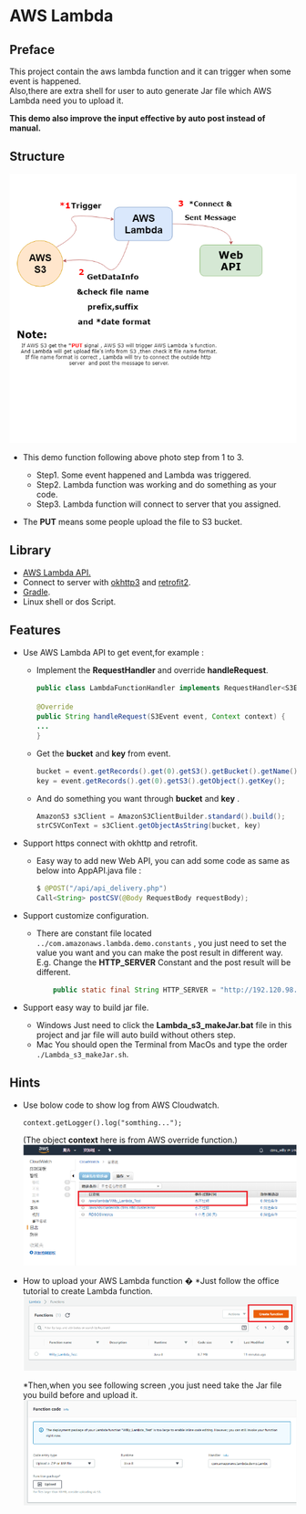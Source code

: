 AWS Lambda 
========================

Preface
----------
This project contain the aws lambda function and it can trigger when some event is happened.  
Also,there are extra shell for user to auto generate Jar file which AWS Lambda need you to upload it.

**This demo also improve the input effective by auto post instead of manual.** 

Structure
----------

![AWS_LAMBDA_DEMO_Flow](https://github.com/KuanChunChen/MyGitHubImage/blob/develop/aws/S3_lambda_flow.png)

* This demo function following above photo step from 1 to 3.
  * Step1. Some event happened and Lambda was triggered.
  * Step2. Lambda function was working and do something as your code.
  * Step3. Lambda function will connect to server that you assigned.

* The **PUT** means some people upload the file to S3 bucket.

Library
----------
  * [AWS Lambda API.](https://docs.aws.amazon.com/lambda/latest/dg/welcome.html)
  * Connect to server with [okhttp3](https://square.github.io/okhttp/) and [retrofit2](https://square.github.io/retrofit/).
  * [Gradle](https://gradle.org/).
  * Linux shell or dos Script.

Features
----------
  * Use AWS Lambda API to get event,for example :
    * Implement the **RequestHandler** and override **handleRequest**.
        ```java
        public class LambdaFunctionHandler implements RequestHandler<S3Event, String> {

        @Override
        public String handleRequest(S3Event event, Context context) {
        ...
        }
        ```
    * Get the **bucket** and **key** from event.
        ```java
        bucket = event.getRecords().get(0).getS3().getBucket().getName();
        key = event.getRecords().get(0).getS3().getObject().getKey();
        ```
    * And do something you want through **bucket**  and **key** .
        ```java
        AmazonS3 s3Client = AmazonS3ClientBuilder.standard().build();
        strCSVConText = s3Client.getObjectAsString(bucket, key)
        ```

  * Support https connect with okhttp and retrofit.
    * Easy way to add new Web API, you can add some code as same as below into AppAPI.java file :
        ```java
        $ @POST("/api/api_delivery.php")
        Call<String> postCSV(@Body RequestBody requestBody);
        ```

 * Support customize configuration.
    * There are constant file located ```../com.amazonaws.lambda.demo.constants``` ,
    you just need to set the value you want and you can make the post result in different way.
    E.g. Change the **HTTP_SERVER** Constant and the post result will be different.
        ```java
            public static final String HTTP_SERVER = "http://192.120.98.177:7088";
        ```
 * Support easy way to build jar file.
    * Windows 
     Just need to click the **Lambda_s3_makeJar.bat** file in this project and jar file will auto build without others step.
    * Mac 
     You should open the Terminal from MacOs and type the order ```./Lambda_s3_makeJar.sh```.

Hints
----------
 * Use bolow code to show log from AWS Cloudwatch.
     ```
     context.getLogger().log("somthing...");
     ```
    (The object **context** here is from AWS override function.)
    ![AWS_LAMBDA_DEMO_Cloudwatch](https://github.com/KuanChunChen/MyGitHubImage/blob/master/aws/aws_cloudwatch.png)

    
 * How to upload your AWS Lambda function �
   *Just follow the office tutorial to create Lambda function.
       ![AWS_LAMBDA_DEMO_CREAT](https://github.com/KuanChunChen/MyGitHubImage/blob/develop/aws/creatLambda.png)

   *Then,when you see following screen ,you just need take the Jar file you build before and upload it.
       ![AWS_LAMBDA_DEMO_CREAT](https://github.com/KuanChunChen/MyGitHubImage/blob/develop/aws/upload.png)


